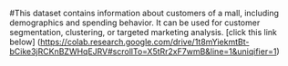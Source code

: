 #This dataset contains information about customers of a mall, including demographics and spending behavior. It can be used for customer segmentation, clustering, or targeted marketing analysis.
[click this link below]
(https://colab.research.google.com/drive/1t8mYiekmtBt-bCike3jRCKnBZWHqEJRV#scrollTo=X5tRr2xF7wmB&line=1&uniqifier=1)
